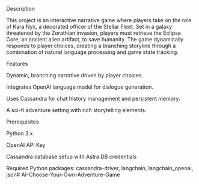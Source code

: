 Description

This project is an interactive narrative game where players take on the role of Kara Nyx, a decorated officer of the Stellar Fleet. Set in a galaxy threatened by the Zorathian invasion, players must retrieve the Eclipse Core, an ancient alien artifact, to save humanity. The game dynamically responds to player choices, creating a branching storyline through a combination of natural language processing and game state tracking.

Features

Dynamic, branching narrative driven by player choices.

Integrates OpenAI language model for dialogue generation.

Uses Cassandra for chat history management and persistent memory.

A sci-fi adventure setting with rich storytelling elements.

Prerequisites

Python 3.x

OpenAI API Key

Cassandra database setup with Astra DB credentials

Required Python packages: cassandra-driver, langchain, langchain_openai, json# AI-Choose-Your-Own-Adventure-Game

